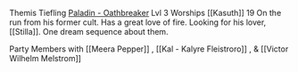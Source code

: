 Themis
Tiefling
[Paladin - Oathbreaker](http://dnd5e.wikidot.com/paladin:oathbreaker#:~:text=Create%20a%20Page-,Paladin%3A%20Oathbreaker,or%20serve%20an%20evil%20power.) Lvl 3
Worships [[Kasuth]]
19
On the run from his former cult. Has a great love of fire. Looking for his lover, [[Stilla]]. One dream sequence about them.

Party Members with [[Meera Pepper]] , [[Kal - Kalyre Fleistroro]] , & [[Victor Wilhelm Melstrom]]